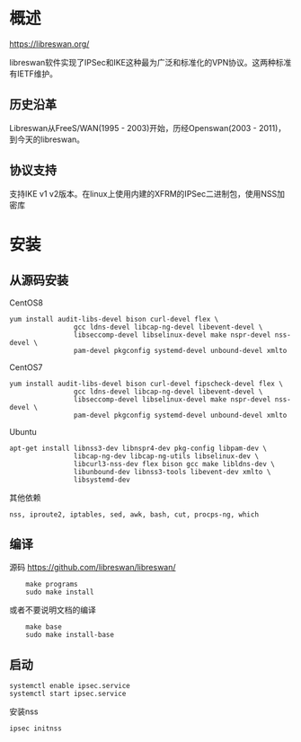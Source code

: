 # 概述
https://libreswan.org/ </p>
libreswan软件实现了IPSec和IKE这种最为广泛和标准化的VPN协议。这两种标准有IETF维护。</p>
## 历史沿革
Libreswan从FreeS/WAN(1995 - 2003)开始，历经Openswan(2003 - 2011)，到今天的libreswan。</p>
## 协议支持
支持IKE v1 v2版本。在linux上使用内建的XFRM的IPSec二进制包，使用NSS加密库
# 安装
## 从源码安装
CentOS8
```shell
yum install audit-libs-devel bison curl-devel flex \
                gcc ldns-devel libcap-ng-devel libevent-devel \
                libseccomp-devel libselinux-devel make nspr-devel nss-devel \
                pam-devel pkgconfig systemd-devel unbound-devel xmlto
```
CentOS7
```shell
yum install audit-libs-devel bison curl-devel fipscheck-devel flex \
                gcc ldns-devel libcap-ng-devel libevent-devel \
                libseccomp-devel libselinux-devel make nspr-devel nss-devel \
                pam-devel pkgconfig systemd-devel unbound-devel xmlto
```
Ubuntu
```shell
apt-get install libnss3-dev libnspr4-dev pkg-config libpam-dev \
                libcap-ng-dev libcap-ng-utils libselinux-dev \
                libcurl3-nss-dev flex bison gcc make libldns-dev \
                libunbound-dev libnss3-tools libevent-dev xmlto \
                libsystemd-dev
```
其他依赖
```shell
nss, iproute2, iptables, sed, awk, bash, cut, procps-ng, which
```
## 编译
源码 https://github.com/libreswan/libreswan/
```shell
    make programs
    sudo make install
```
或者不要说明文档的编译
```shell
    make base
    sudo make install-base
```

## 启动
```shell
systemctl enable ipsec.service
systemctl start ipsec.service
```

安装nss
```shell
ipsec initnss
```